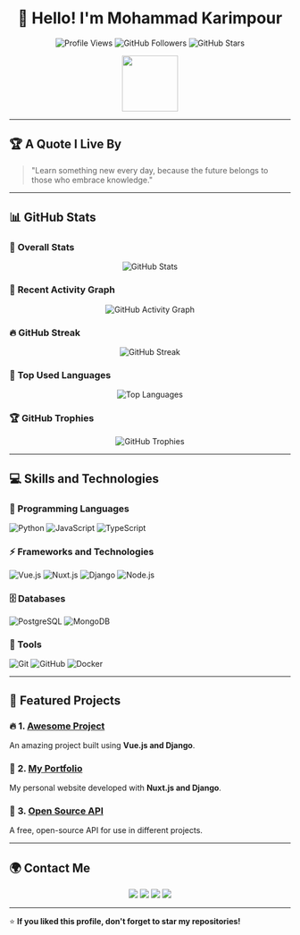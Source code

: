 <h1 align="center">👋 Hello! I'm Mohammad Karimpour</h1>

<p align="center">
  <img src="https://komarev.com/ghpvc/?username=mohammad-karimpour&color=yellow" alt="Profile Views" />
  <img src="https://img.shields.io/github/followers/mohammad-karimpour?label=Followers&style=social" alt="GitHub Followers">
  <img src="https://img.shields.io/github/stars/mohammad-karimpour?label=Stars&style=social" alt="GitHub Stars">
</p>

<p align="center">
  <img src="https://media.giphy.com/media/hvRJCLFzcasrR4ia7z/giphy.gif" width="100">
</p>

---

## 🏆 **A Quote I Live By**
> "Learn something new every day, because the future belongs to those who embrace knowledge."

---

## 📊 **GitHub Stats**
### 🚀 **Overall Stats**
<p align="center">
  <img src="https://github-readme-stats.vercel.app/api?username=mohammad-karimpour&show_icons=true&count_private=true&theme=radical" alt="GitHub Stats" />
</p>

### 📌 **Recent Activity Graph**
<p align="center">
  <img src="https://github-readme-activity-graph.vercel.app/graph?username=mohammad-karimpour&theme=react" alt="GitHub Activity Graph" />
</p>

### 🔥 **GitHub Streak**
<p align="center">
  <img src="https://github-readme-streak-stats.herokuapp.com/?user=mohammad-karimpour&theme="highcontrast" alt="GitHub Streak" />
</p>

### 🎨 **Top Used Languages**
<p align="center">
  <img src="https://github-readme-stats.vercel.app/api/top-langs/?username=mohammad-karimpour&layout=compact&theme=tokyonight" alt="Top Languages" />
</p>

### 🏆 **GitHub Trophies**
<p align="center">
  <img src="https://github-profile-trophy.vercel.app/?username=mohammad-karimpour&theme=onedark" alt="GitHub Trophies" />
</p>

---

## 💻 **Skills and Technologies**
### 📌 Programming Languages  
![Python](https://img.shields.io/badge/Python-3776AB?style=for-the-badge&logo=python&logoColor=white)
![JavaScript](https://img.shields.io/badge/JavaScript-F7DF1E?style=for-the-badge&logo=javascript&logoColor=black)
![TypeScript](https://img.shields.io/badge/TypeScript-007ACC?style=for-the-badge&logo=typescript&logoColor=white)

### ⚡ Frameworks and Technologies  
![Vue.js](https://img.shields.io/badge/Vue.js-4FC08D?style=for-the-badge&logo=vue.js&logoColor=white)
![Nuxt.js](https://img.shields.io/badge/Nuxt.js-00C58E?style=for-the-badge&logo=nuxt.js&logoColor=white)
![Django](https://img.shields.io/badge/Django-092E20?style=for-the-badge&logo=django&logoColor=white)
![Node.js](https://img.shields.io/badge/Node.js-339933?style=for-the-badge&logo=node.js&logoColor=white)

### 🗄️ Databases  
![PostgreSQL](https://img.shields.io/badge/PostgreSQL-336791?style=for-the-badge&logo=postgresql&logoColor=white)
![MongoDB](https://img.shields.io/badge/MongoDB-47A248?style=for-the-badge&logo=mongodb&logoColor=white)

### 🔧 Tools  
![Git](https://img.shields.io/badge/Git-F05032?style=for-the-badge&logo=git&logoColor=white)
![GitHub](https://img.shields.io/badge/GitHub-181717?style=for-the-badge&logo=github&logoColor=white)
![Docker](https://img.shields.io/badge/Docker-2496ED?style=for-the-badge&logo=docker&logoColor=white)

---

## 🚀 **Featured Projects**
### 🔥 **1. [Awesome Project](https://github.com/mohammad-karimpour/awesome-project)**
An amazing project built using **Vue.js and Django**.

### 🚀 **2. [My Portfolio](https://github.com/mohammad-karimpour/portfolio)**
My personal website developed with **Nuxt.js and Django**.

### 🎯 **3. [Open Source API](https://github.com/mohammad-karimpour/open-api)**
A free, open-source API for use in different projects.

---

## 🌍 **Contact Me**
<p align="center">
  <a href="mailto:mohammad@example.com"><img src="https://img.shields.io/badge/Email-mohammad@example.com-red?style=for-the-badge&logo=gmail&logoColor=white"></a>
  <a href="https://www.linkedin.com/in/mohammad-karimpour/"><img src="https://img.shields.io/badge/LinkedIn-Mohammad%20Karimpour-blue?style=for-the-badge&logo=linkedin&logoColor=white"></a>
  <a href="https://twitter.com/mohammad_karimpour"><img src="https://img.shields.io/badge/Twitter-@mohammad_karimpour-blue?style=for-the-badge&logo=twitter&logoColor=white"></a>
  <a href="https://mohammad-karimpour.com"><img src="https://img.shields.io/badge/Website-mohammad--karimpour.com-green?style=for-the-badge&logo=google-chrome&logoColor=white"></a>
</p>

---

⭐ **If you liked this profile, don't forget to star my repositories!**